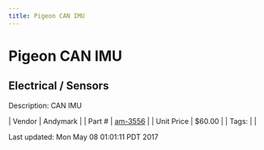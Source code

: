 ```yaml
---
title: Pigeon CAN IMU
---
```


# Pigeon CAN IMU
## Electrical / Sensors
Description: 	CAN IMU 

| Vendor | Andymark | 
| Part # | [am-3556](http://www.andymark.com/product-p/am-3556.htm) | 
| Unit Price | $60.00 | 
| Tags: |  | 

Last updated: Mon May 08 01:01:11 PDT 2017